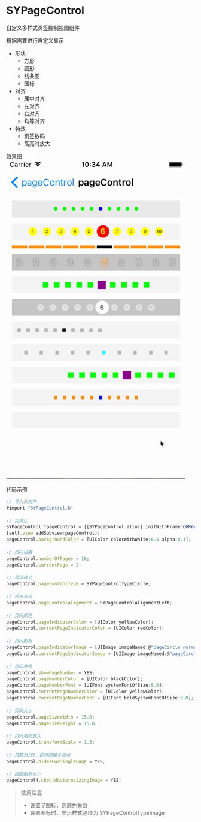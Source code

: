 # SYPageControl
自定义多样式页签控制视图组件

根据需要进行自定义显示
* 形状
  * 方形
  * 圆形
  * 线条图
  * 图标
* 对齐
  * 居中对齐
  * 左对齐
  * 右对齐
  * 均等对齐
* 特效
  * 页签数码
  * 高亮时放大

效果图
![SYPageControl.gif](./SYPageControl.gif)

代码示例
~~~ javascript
// 导入头文件
#import "SYPageControl.h"

// 实例化
SYPageControl *pageControl = [[SYPageControl alloc] initWithFrame:CGRectMake(10.0, 10.0, (self.view.frame.size.width - 10.0 * 2), 30.0)];
[self.view addSubview:pageControl];
pageControl.backgroundColor = [UIColor colorWithWhite:0.5 alpha:0.1];

// 页码设置
pageControl.numberOfPages = 10;
pageControl.currentPage = 2;

// 显示样式
pageControl.pageControlType = SYPageControlTypeCircle;

// 对方方式
pageControl.pageControlAlignment = SYPageControlAlignmentLeft;

// 页码颜色
pageControl.pageIndicatorColor = [UIColor yellowColor];
pageControl.currentPageIndicatorColor = [UIColor redColor];

// 页码图标
pageControl.pageIndicatorImage = [UIImage imageNamed:@"pageCircle_normal"];
pageControl.currentPageIndicatorImage = [UIImage imageNamed:@"pageCircle_selected"];

// 页码序号
pageControl.showPageNumber = YES;
pageControl.pageNumberColor = [UIColor blackColor];
pageControl.pageNumberFont = [UIFont systemFontOfSize:8.0];
pageControl.currentPageNumberColor = [UIColor yellowColor];
pageControl.currentPageNumberFont = [UIFont boldSystemFontOfSize:9.0];

// 页码大小
pageControl.pageSizeWidth = 15.0;
pageControl.pageSizeHeight = 15.0;

// 页码高亮放大
pageControl.transformScale = 1.5;

// 总数为1时，是否隐藏不显示
pageControl.hidesForSinglePage = YES;

// 适配图标大小
pageControl4.shouldAutoresizingImage = YES;

~~~

> 使用注意
> * 设置了图标，则颜色失效
> * 设置图标时，显示样式必须为 SYPageControlTypeImage




